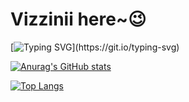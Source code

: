 # Vizzinii here~😉

<!--
**Vizzinii/Vizzinii** is a ✨ _special_ ✨ repository because its `README.md` (this file) appears on your GitHub profile.

Here are some ideas to get you started:

- 🔭 I’m currently working on ...
- 🌱 I’m currently learning ...
- 👯 I’m looking to collaborate on ...
- 🤔 I’m looking for help with ...
- 💬 Ask me about ...
- 📫 How to reach me: ...
- 😄 Pronouns: ...
- ⚡ Fun fact: ...
-->
[![Typing SVG](https://readme-typing-svg.demolab.com?font=Fira+Code&pause=1000&color=B1188D&width=435&lines=this+is+Vizzinii+,+welcome+!)](https://git.io/typing-svg)


[![Anurag's GitHub stats](https://github-readme-stats.vercel.app/api?username=Vizzinii&theme=radical)](https://github.com/anuraghazra/github-readme-stats)


[![Top Langs](https://github-readme-stats.vercel.app/api/top-langs/?username=Vizzinii&theme=radical&layout=compact)](https://github.com/Vizzinii/github-readme-stats)

